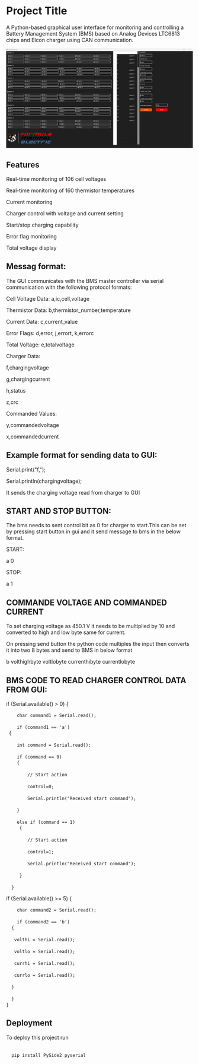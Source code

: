 
# Project Title

A Python-based graphical user interface for monitoring and controlling a Battery Management System (BMS) based on Analog Devices LTC6813 chips and Elcon charger using CAN communication.

![Image Alt](https://github.com/chithrinesh/BMS-GUI/blob/main/GUI%20WITH%20DATA.png?raw=true)


## Features
Real-time monitoring of 106 cell voltages

Real-time monitoring of 160 thermistor temperatures

Current monitoring

Charger control with voltage and current setting

Start/stop charging capability

Error flag monitoring

Total voltage display
## Messag format:

The GUI communicates with the BMS master controller via serial communication with the following protocol formats:

Cell Voltage Data: a,ic,cell,voltage

Thermistor Data: b,thermistor_number,temperature

Current Data: c,current_value

Error Flags: d,error, j,errort, k,errorc

Total Voltage: e,totalvoltage

Charger Data: 

f,chargingvoltage

g,chargingcurrent

h,status

z,crc

Commanded Values: 

y,commandedvoltage

x,commandedcurrent
## Example format for sending data to GUI:
Serial.print("f,");

Serial.println(chargingvoltage);

It sends the charging voltage read from charger to GUI
## START AND STOP BUTTON:
The bms needs to sent control bit as 0 for charger to start.This can be set by pressing start button in gui and it send message to bms in the below format.

START:

a 0

STOP:

a 1
## COMMANDE VOLTAGE AND COMMANDED CURRENT

To set charging voltage as 450.1 V it needs to be multiplied by 10 and converted to high and low byte same for current.

On pressing send button the python code multiples the input then converts it into two 8 bytes and send to BMS in below format

b volthighbyte voltlobyte currenthibyte currentlobyte
## BMS CODE TO READ CHARGER CONTROL DATA FROM GUI:
 if (Serial.available() > 0) 
    {

        char command1 = Serial.read();

        if (command1 == 'a') 
     {

        int command = Serial.read();

        if (command == 0) 
        {

            // Start action

            control=0;

            Serial.println("Received start command");

        }

        else if (command == 1) 
         {

            // Start action

            control=1;

            Serial.println("Received start command");

         }

      }

if (Serial.available() >= 5) 
      {

        char command2 = Serial.read();

        if (command2 == 'b') 
      {

       volthi = Serial.read(); 

       voltlo = Serial.read();  

       currhi = Serial.read();  

       currlo = Serial.read(); 

      }

      }
    }


## Deployment

To deploy this project run

```bash
  
  pip install PySide2 pyserial
```


